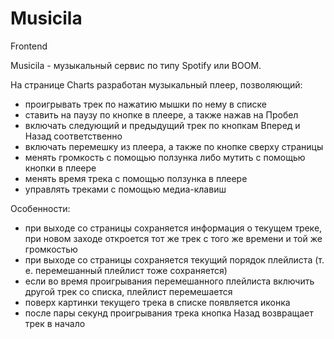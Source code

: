 # Musicila
Frontend

Musicila - музыкальный сервис по типу Spotify или BOOM.

На странице Charts разработан музыкальный плеер, позволяющий:

  - проигрывать трек по нажатию мышки по нему в списке
  - ставить на паузу по кнопке в плеере, а также нажав на Пробел
  - включать следующий и предыдущий трек по кнопкам Вперед и Назад соответственно
  - включать перемешку из плеера, а также по кнопке сверху страницы
  - менять громкость с помощью ползунка либо мутить с помощью кнопки в плеере
  - менять время трека с помощью ползунка в плеере
  - управлять треками с помощью медиа-клавиш
  
Особенности:
  - при выходе со страницы сохраняется информация о текущем треке, при новом заходе откроется тот же трек с того же времени и той же громкостью
  - при выходе со страницы сохраняется текущий порядок плейлиста (т. е. перемешанный плейлист тоже сохраняется)
  - если во время проигрывания перемешанного плейлиста включить другой трек со списка, плейлист перемешается
  - поверх картинки текущего трека в списке появляется иконка
  - после пары секунд проигрывания трека кнопка Назад возвращает трек в начало

